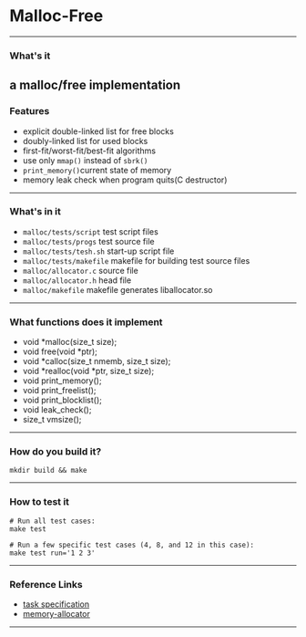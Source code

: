 # Malloc-Free
------------------
### What's it
a malloc/free implementation
------------------
### Features
* explicit double-linked list for free blocks
* doubly-linked list for used blocks
* first-fit/worst-fit/best-fit algorithms
* use only `mmap()` instead of `sbrk()`
* `print_memory()`current state of memory 
* memory leak check when program quits(C destructor)

------------------
### What's in it
* `malloc/tests/script`  test script files
* `malloc/tests/progs` test source file
* `malloc/tests/tesh.sh` start-up script file
* `malloc/tests/makefile` makefile for building test source files
* `malloc/allocator.c` source file
* `malloc/allocator.h` head file
* `malloc/makefile` makefile generates liballocator.so

------------------
### What functions does it implement
* void *malloc(size_t size);
* void free(void *ptr);
* void *calloc(size_t nmemb, size_t size);
* void *realloc(void *ptr, size_t size);
* void print_memory();
* void print_freelist();
* void print_blocklist();
* void leak_check();
* size_t vmsize();

------------------
### How do you build it?
`mkdir build && make`

------------------
### How to test it
```shell
# Run all test cases:
make test

# Run a few specific test cases (4, 8, and 12 in this case):
make test run='1 2 3'
```

------------------
### Reference Links
* [task specification](https://www.cs.usfca.edu/~mmalensek/cs326/assignments/project-3.html)
* [memory-allocator](https://github.com/rtmacaibay/memory-allocator/tree/master)
------------------


